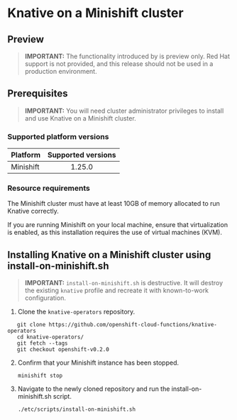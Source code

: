 # Knative on a Minishift cluster
Preview
------

> **IMPORTANT:** The functionality introduced by  is preview only. Red Hat support is not provided, and this release should not be used in a production environment.

## Prerequisites

> **IMPORTANT:** You will need cluster administrator privileges to install and use Knative on a Minishift cluster.

### Supported platform versions

| Platform        | Supported versions           |
| ------------- |:-------------:|
| Minishift      | 1.25.0 |

### Resource requirements

The Minishift cluster must have at least 10GB of memory allocated to run Knative correctly.

If you are running Minishift on your local machine, ensure that virtualization is enabled, as this installation requires the use of virtual machines (KVM).


## Installing Knative on a Minishift cluster using install-on-minishift.sh

> **IMPORTANT:** `install-on-minishift.sh` is destructive. It will destroy the existing `knative` profile and recreate it with known-to-work configuration.

1. Clone the `knative-operators` repository.

```
   git clone https://github.com/openshift-cloud-functions/knative-operators   
   cd knative-operators/   
   git fetch --tags   
   git checkout openshift-v0.2.0
```

2. Confirm that your Minishift instance has been stopped.

	`minishift stop`

3. Navigate to the newly cloned repository and run the install-on-minishift.sh script.

	`./etc/scripts/install-on-minishift.sh`
